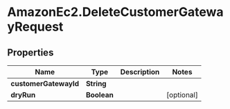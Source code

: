 # AmazonEc2.DeleteCustomerGatewayRequest

## Properties

Name | Type | Description | Notes
------------ | ------------- | ------------- | -------------
**customerGatewayId** | **String** |  | 
**dryRun** | **Boolean** |  | [optional] 


